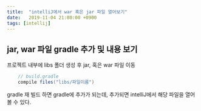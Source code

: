 ```yaml
---
title:  "intelliJ에서 war 혹은 jar 파일 열어보기"
date:   2019-11-04 21:00:00 +0900
tags: [intellij]
---
```

## jar, war 파일 gradle 추가 및 내용 보기

프로젝트 내부에 libs 폴더 생성 후 jar, 혹은 war 파일 이동
```groovy
    // build.gradle
    compile files("libs/파일이름")
```

gradle 재 빌드 하면 gradle에 추가가 되는데, 추가되면 intelliJ에서 해당 파일을 열어볼 수 있다.